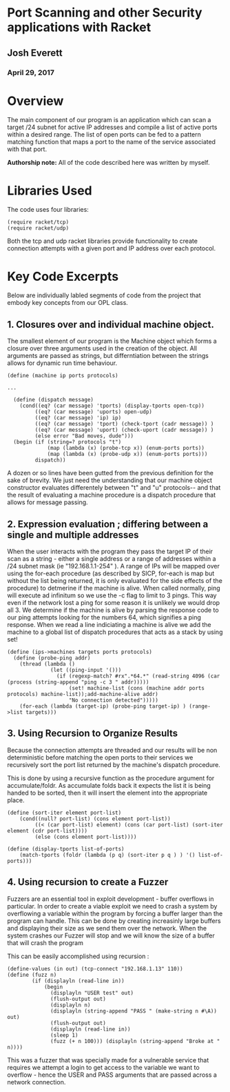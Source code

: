 
# Port Scanning and other Security applications with Racket

## Josh Everett 
### April 29, 2017

# Overview
The main component of our program is an application which can scan a target /24 subnet for active IP
addresses and compile a list of active ports within a desired range. The list of open ports can be
fed to a pattern matching function that maps a port to the name of the service associated with that port.

**Authorship note:** All of the code described here was written by myself.

# Libraries Used
The code uses four libraries:

```
(require racket/tcp)
(require racket/udp)
```

Both the tcp and udp racket libraries provide functionality to create connection attempts with a given port and 
IP address over each protocol.

# Key Code Excerpts

Below are individually labled segments of code from the project that embody key concepts from our OPL class.

## 1. Closures over and individual machine object.

The smallest element of our program is the Machine object which forms a closure over three arguments used 
in the creation of the object. All arguments are passed as strings, but differntiation between the strings
allows for dynamic run time behaviour. 

```racket 
(define (machine ip ports protocols)

...

  (define (dispatch message)
    (cond((eq? (car message) 'tports) (display-tports open-tcp))
         ((eq? (car message) 'uports) open-udp)
         ((eq? (car message) 'ip) ip)
         ((eq? (car message) 'tport) (check-tport (cadr message)) )
         ((eq? (car message) 'uport) (check-uport (cadr message)) )
         (else error "Bad moves, dude")))
  (begin (if (string=? protocols "t")
             (map (lambda (x) (probe-tcp x)) (enum-ports ports))
             (map (lambda (x) (probe-udp x)) (enum-ports ports)))
         dispatch))
 ```
A dozen or so lines have been gutted from the previous definition for the sake of brevity. We just need the understanding
that our machine object constructor evaluates differentely between "t" and "u" protocols-- and that the result of 
evaluating a machine procedure is a dispatch procedure that allows for message passing.
 
## 2. Expression evaluation ; differing between a single and multiple addresses

When the user interacts with the program they pass the target IP of their scan as a string - either a single address 
or a range of addresses within a /24 subnet mask (ie "192.168.1.1-254" ).
A range of IPs will be mapped over using the for-each procedure (as described by SICP, for-each is map
but without the list being returned, it is only evaluated for the side effects of the procedure) to detmerine
if the machine is alive. 
When called normally, ping will execute ad infinitum so we use the -c flag to limit to 3 pings. This way
even if the network lost a ping for some reason it is unlikely we would drop all 3.
We determine if the machine is alive by parsing the response code to our ping attempts looking for the numbers 64,
which signifies a ping response.
When we read a line indiciating a machine is alive we add the machine to a global list of dispatch procedures
that acts as a stack by using set!


```racket
(define (ips->machines targets ports protocols)
  (define (probe-ping addr)
    (thread (lambda ()
              (let ((ping-input '()))
                (if (regexp-match? #rx".*64.*" (read-string 4096 (car (process (string-append "ping -c 3 " addr)))))
                    (set! machine-list (cons (machine addr ports protocols) machine-list));add-machine-alive addr)
                    "No connection detected")))))
    (for-each (lambda (target-ip) (probe-ping target-ip) ) (range->list targets)))

```

## 3. Using Recursion to Organize Results

Because the connection attempts are threaded and our results will be non deterministic
before matching the open ports to their services we recursively sort the port list returned by the
machine's dispatch procedure.

This is done by using a recursive function as the procedure argument for accumulate/foldr.
As accumulate folds back it expects the list it is being handed to be sorted, then it will insert the element into the appropriate place.

```racket
(define (sort-iter element port-list)
    (cond((null? port-list) (cons element port-list))
         ((< (car port-list) element) (cons (car port-list) (sort-iter element (cdr port-list))))
         (else (cons element port-list))))
```

```racket
(define (display-tports list-of-ports)
    (match-tports (foldr (lambda (p q) (sort-iter p q ) ) '() list-of-ports)))
```


## 4. Using recursion to create a Fuzzer

Fuzzers are an essential tool in exploit development - buffer overflows in particular. In order to create
a viable exploit we need to crash a system by overflowing a variable within the program by forcing a buffer
larger than the program can handle. This can be done by creating increasinly large buffers and displaying their size
as we send them over the network. When the system crashes our Fuzzer will stop and we will know the size 
of a buffer that will crash the program

This can be easily accomplished using recursion :
```racket
(define-values (in out) (tcp-connect "192.168.1.13" 110))
(define (fuzz n)
        (if (displayln (read-line in))
            (begin
              (displayln "USER test" out)
              (flush-output out)
              (displayln n)
              (displayln (string-append "PASS " (make-string n #\A)) out)
              (flush-output out)
              (displayln (read-line in))
              (sleep 1)
              (fuzz (+ n 100))) (displayln (string-append "Broke at " n))))
```

This was a fuzzer that was specially made for a vulnerable service that requires we attempt a login to
get access to the variable we want to overflow - hence the USER and PASS arguments that are passed across a network connection.
